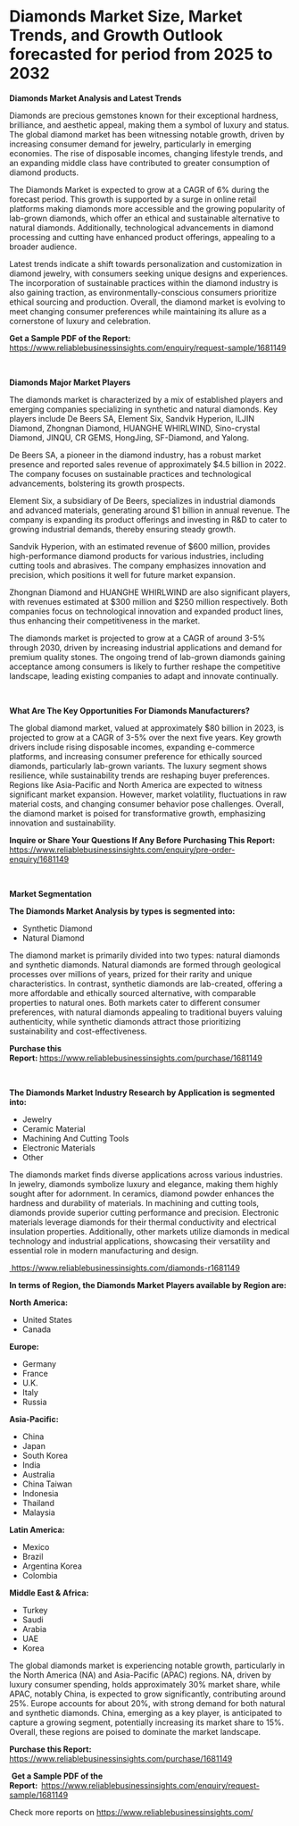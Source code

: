 <p><h1>Diamonds Market Size, Market Trends, and Growth Outlook forecasted for period from 2025 to 2032</h1></p><p><strong>Diamonds Market Analysis and Latest Trends</strong></p>
<p><p>Diamonds are precious gemstones known for their exceptional hardness, brilliance, and aesthetic appeal, making them a symbol of luxury and status. The global diamond market has been witnessing notable growth, driven by increasing consumer demand for jewelry, particularly in emerging economies. The rise of disposable incomes, changing lifestyle trends, and an expanding middle class have contributed to greater consumption of diamond products.</p><p>The Diamonds Market is expected to grow at a CAGR of 6% during the forecast period. This growth is supported by a surge in online retail platforms making diamonds more accessible and the growing popularity of lab-grown diamonds, which offer an ethical and sustainable alternative to natural diamonds. Additionally, technological advancements in diamond processing and cutting have enhanced product offerings, appealing to a broader audience.</p><p>Latest trends indicate a shift towards personalization and customization in diamond jewelry, with consumers seeking unique designs and experiences. The incorporation of sustainable practices within the diamond industry is also gaining traction, as environmentally-conscious consumers prioritize ethical sourcing and production. Overall, the diamond market is evolving to meet changing consumer preferences while maintaining its allure as a cornerstone of luxury and celebration.</p></p>
<p><strong>Get a Sample PDF of the Report:&nbsp;</strong> <a href="https://www.reliablebusinessinsights.com/enquiry/request-sample/1681149?utm_campaign=3353&utm_medium=2&utm_source=Github&utm_content=ia&utm_term=24032025&utm_id=diamonds">https://www.reliablebusinessinsights.com/enquiry/request-sample/1681149</a></p>
<p>&nbsp;</p>
<p><strong>Diamonds Major Market Players</strong></p>
<p><p>The diamonds market is characterized by a mix of established players and emerging companies specializing in synthetic and natural diamonds. Key players include De Beers SA, Element Six, Sandvik Hyperion, ILJIN Diamond, Zhongnan Diamond, HUANGHE WHIRLWIND, Sino-crystal Diamond, JINQU, CR GEMS, HongJing, SF-Diamond, and Yalong. </p><p>De Beers SA, a pioneer in the diamond industry, has a robust market presence and reported sales revenue of approximately $4.5 billion in 2022. The company focuses on sustainable practices and technological advancements, bolstering its growth prospects. </p><p>Element Six, a subsidiary of De Beers, specializes in industrial diamonds and advanced materials, generating around $1 billion in annual revenue. The company is expanding its product offerings and investing in R&D to cater to growing industrial demands, thereby ensuring steady growth.</p><p>Sandvik Hyperion, with an estimated revenue of $600 million, provides high-performance diamond products for various industries, including cutting tools and abrasives. The company emphasizes innovation and precision, which positions it well for future market expansion.</p><p>Zhongnan Diamond and HUANGHE WHIRLWIND are also significant players, with revenues estimated at $300 million and $250 million respectively. Both companies focus on technological innovation and expanded product lines, thus enhancing their competitiveness in the market.</p><p>The diamonds market is projected to grow at a CAGR of around 3-5% through 2030, driven by increasing industrial applications and demand for premium quality stones. The ongoing trend of lab-grown diamonds gaining acceptance among consumers is likely to further reshape the competitive landscape, leading existing companies to adapt and innovate continually.</p></p>
<p>&nbsp;</p>
<p><strong>What Are The Key Opportunities For Diamonds Manufacturers?</strong></p>
<p><p>The global diamond market, valued at approximately $80 billion in 2023, is projected to grow at a CAGR of 3-5% over the next five years. Key growth drivers include rising disposable incomes, expanding e-commerce platforms, and increasing consumer preference for ethically sourced diamonds, particularly lab-grown variants. The luxury segment shows resilience, while sustainability trends are reshaping buyer preferences. Regions like Asia-Pacific and North America are expected to witness significant market expansion. However, market volatility, fluctuations in raw material costs, and changing consumer behavior pose challenges. Overall, the diamond market is poised for transformative growth, emphasizing innovation and sustainability.</p></p>
<p><strong>Inquire or Share Your Questions If Any Before Purchasing This Report:</strong> <a href="https://www.reliablebusinessinsights.com/enquiry/pre-order-enquiry/1681149?utm_campaign=3353&utm_medium=2&utm_source=Github&utm_content=ia&utm_term=24032025&utm_id=diamonds">https://www.reliablebusinessinsights.com/enquiry/pre-order-enquiry/1681149</a></p>
<p>&nbsp;</p>
<p><strong>Market Segmentation</strong></p>
<p><strong>The Diamonds Market Analysis by types is segmented into:</strong></p>
<p><ul><li>Synthetic Diamond</li><li>Natural Diamond</li></ul></p>
<p><p>The diamond market is primarily divided into two types: natural diamonds and synthetic diamonds. Natural diamonds are formed through geological processes over millions of years, prized for their rarity and unique characteristics. In contrast, synthetic diamonds are lab-created, offering a more affordable and ethically sourced alternative, with comparable properties to natural ones. Both markets cater to different consumer preferences, with natural diamonds appealing to traditional buyers valuing authenticity, while synthetic diamonds attract those prioritizing sustainability and cost-effectiveness.</p></p>
<p><strong>Purchase this Report:&nbsp;</strong><a href="https://www.reliablebusinessinsights.com/purchase/1681149?utm_campaign=3353&utm_medium=2&utm_source=Github&utm_content=ia&utm_term=24032025&utm_id=diamonds">https://www.reliablebusinessinsights.com/purchase/1681149</a></p>
<p>&nbsp;</p>
<p><strong>The Diamonds Market Industry Research by Application is segmented into:</strong></p>
<p><ul><li>Jewelry</li><li>Ceramic Material</li><li>Machining And Cutting Tools</li><li>Electronic Materials</li><li>Other</li></ul></p>
<p><p>The diamonds market finds diverse applications across various industries. In jewelry, diamonds symbolize luxury and elegance, making them highly sought after for adornment. In ceramics, diamond powder enhances the hardness and durability of materials. In machining and cutting tools, diamonds provide superior cutting performance and precision. Electronic materials leverage diamonds for their thermal conductivity and electrical insulation properties. Additionally, other markets utilize diamonds in medical technology and industrial applications, showcasing their versatility and essential role in modern manufacturing and design.</p></p>
<p><a href="https://www.reliablebusinessinsights.com/diamonds-r1681149?utm_campaign=3353&utm_medium=2&utm_source=Github&utm_content=ia&utm_term=24032025&utm_id=diamonds">&nbsp;https://www.reliablebusinessinsights.com/diamonds-r1681149</a></p>
<p><strong>In terms of Region, the Diamonds Market Players available by Region are:</strong></p>
<p>
    <p> <strong> North America: </strong>
        <ul>
            <li>United States</li>
            <li>Canada</li>
        </ul>
        </p> 
    <p> <strong> Europe: </strong>
        <ul>
            <li>Germany</li>
            <li>France</li>
            <li>U.K.</li>
            <li>Italy</li>
            <li>Russia</li>
        </ul>
        </p> 
    <p> <strong> Asia-Pacific: </strong>
        <ul>
            <li>China</li>
            <li>Japan</li>
            <li>South Korea</li>
            <li>India</li>
            <li>Australia</li>
            <li>China Taiwan</li>
            <li>Indonesia</li>
            <li>Thailand</li>
            <li>Malaysia</li>
        </ul>
        </p> 
    <p> <strong> Latin America: </strong>
        <ul>
            <li>Mexico</li>
            <li>Brazil</li>
            <li>Argentina Korea</li>
            <li>Colombia</li>
        </ul>
        </p> 
    <p> <strong> Middle East & Africa: </strong>
        <ul>
            <li>Turkey</li>
            <li>Saudi</li>
            <li>Arabia</li>
            <li>UAE</li>
            <li>Korea</li>
        </ul>
    </p>
    </p>
<p><p>The global diamonds market is experiencing notable growth, particularly in the North America (NA) and Asia-Pacific (APAC) regions. NA, driven by luxury consumer spending, holds approximately 30% market share, while APAC, notably China, is expected to grow significantly, contributing around 25%. Europe accounts for about 20%, with strong demand for both natural and synthetic diamonds. China, emerging as a key player, is anticipated to capture a growing segment, potentially increasing its market share to 15%. Overall, these regions are poised to dominate the market landscape.</p></p>
<p><strong>Purchase this Report: </strong><a href="https://www.reliablebusinessinsights.com/purchase/1681149?utm_campaign=3353&utm_medium=2&utm_source=Github&utm_content=ia&utm_term=24032025&utm_id=diamonds">https://www.reliablebusinessinsights.com/purchase/1681149</a></p>
<p>&nbsp;<strong>Get a Sample PDF of the Report:&nbsp;&nbsp;</strong><a href="https://www.reliablebusinessinsights.com/enquiry/request-sample/1681149?utm_campaign=3353&utm_medium=2&utm_source=Github&utm_content=ia&utm_term=24032025&utm_id=diamonds">https://www.reliablebusinessinsights.com/enquiry/request-sample/1681149</a></p>
<p><strong></strong></p>
<p>Check more reports on <a href="https://www.reliablebusinessinsights.com/?utm_campaign=3353&utm_medium=2&utm_source=Github&utm_content=ia&utm_term=24032025&utm_id=diamonds">https://www.reliablebusinessinsights.com/</a></p>